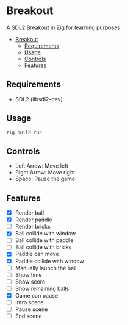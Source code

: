 # Breakout

A SDL2 Breakout in Zig for learning purposes.

- [Breakout](#breakout)
  - [Requirements](#requirements)
  - [Usage](#usage)
  - [Controls](#controls)
  - [Features](#features)


## Requirements

- SDL2 (libsdl2-dev)

## Usage

```bash
zig build run
```

## Controls

- Left Arrow: Move left
- Right Arrow: Move right
- Space: Pause the game

## Features

- [x] Render ball
- [x] Render paddle
- [ ] Render bricks
- [x] Ball collide with window
- [ ] Ball collide with paddle
- [ ] Ball collide with bricks
- [x] Paddle can move
- [x] Paddle collide with window
- [ ] Manually launch the ball
- [ ] Show time
- [ ] Show score
- [ ] Show remaining balls
- [x] Game can pause
- [ ] Intro scene
- [ ] Pause scene
- [ ] End scene
